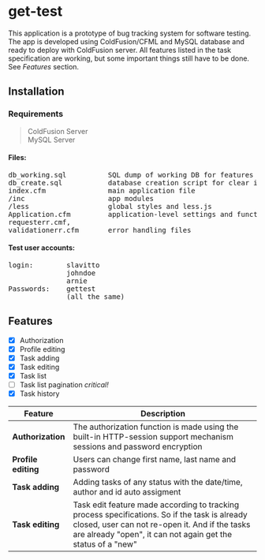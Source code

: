 # get-test
This application is a prototype of bug tracking system for software testing. The app is developed using ColdFusion/CFML and MySQL database and ready to deploy with ColdFusion server. All features listed in the task specification are working, but some important things still have to be done. See *Features* section.

## Installation  
### Requirements
> ColdFusion Server  
> MySQL Server
#### Files:
<pre>
db_working.sql          SQL dump of working DB for features testing  
db_create.sql           database creation script for clear installation  
index.cfm               main application file  
/inc                    app modules  
/less                   global styles and less.js  
Application.cfm         application-level settings and functions  
requesterr.cmf,  		
validationerr.cfm       error handling files  
</pre>
#### Test user accounts:
<pre>
login:        slavitto   
              johndoe  
              arnie 
Passwords:    gettest   
              (all the same)
</pre>

## Features

- [x] Authorization        
- [x] Profile editing      
- [x] Task adding
- [x] Task editing  
- [x] Task list            
- [ ] Task list pagination *critical!*
- [x] Task history           

Feature       		    |	Description
----------------------|-------------------------------------------------------------
**Authorization**         | The authorization function is made using the built-in HTTP-session support mechanism sessions and password encryption
**Profile editing**       | Users can change first name, last name and password
**Task adding**           | Adding tasks of any status with the date/time, author and id auto assigment
**Task editing**          | Task edit feature made according to tracking process specifications. So if the task is already closed, user can not re-open it. And if the tasks are already "open", it can not again get the status of a "new" 
